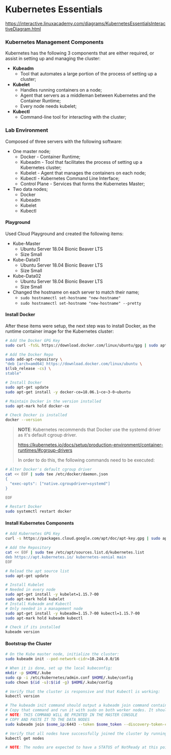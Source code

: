 # Kubernetes Essentials

https://interactive.linuxacademy.com/diagrams/KubernetesEssentialsInteractiveDiagram.html

### Kubernetes Management Components

Kubernetes has the following 3 components that are either required, or assist in setting up and managing the cluster:

- **Kubeadm**
  - Tool that automates a large portion of the process of setting up a cluster;
- **Kubelet**
  - Handles running containers on a node;
  - Agent that servers as a middleman between Kubernetes and the Container Runtime;
  - Every node needs kubelet;
- **Kubectl**
  - Command-line tool for interacting with the cluster;

### Lab Environment

Composed of three servers with the following software:

- One master node;
  - Docker - Container Runtime;
  - Kubeadm - Tool that facilitates the process of setting up a Kubernetes cluster;
  - Kubelet - Agent that manages the containers on each node;
  - Kubectl - Kubernetes Command Line Interface;
  - Control Plane - Services that forms the Kubernetes Master;
- Two data nodes;
  - Docker
  - Kubeadm
  - Kubelet
  - Kubectl

#### Playground

Used Cloud Playground and created the following items:

- Kube-Master
  - Ubuntu Server 18.04 Bionic Beaver LTS
  - Size Small
- Kube-Data01
  - Ubuntu Server 18.04 Bionic Beaver LTS
  - Size Small
- Kube-Data02
  - Ubuntu Server 18.04 Bionic Beaver LTS
  - Size Small
- Changed the hostname on each server to match their name;
  - `sudo hostnamectl set-hostname "new-hostname"`
  - `sudo hostnamectl set-hostname "new-hostname" --pretty`



#### Install Docker

After these items were setup, the next step was to install Docker, as the runtime container image for the Kubernetes cluster:

```bash
# Add the Docker GPG Key
sudo curl -fsSL https://download.docker.com/linux/ubuntu/gpg | sudo apt-key add -

# Add the Docker Repo
sudo add-apt-repository \
"deb [arch=amd64] https://download.docker.com/linux/ubuntu \
$(lsb_release -cs) \
stable"

# Install Docker
sudo apt-get update
sudo apt-get install -y docker-ce=18.06.1~ce~3-0~ubuntu

# Maintain Docker in the version installed
sudo apt-mark hold docker-ce

# Check Docker is installed
docker --version
```

> **NOTE**: Kubernetes recommends that Docker use the systemd driver as it's default cgroup driver.
>
> https://kubernetes.io/docs/setup/production-environment/container-runtimes/#cgroup-drivers
>
> In order to do this, the following commands need to be executed:

```bash
# Alter Docker's default cgroup driver
cat << EOF | sudo tee /etc/docker/daemon.json
{
  "exec-opts": ["native.cgroupdriver=systemd"]
}

EOF

# Restart Docker
sudo systemctl restart docker
```



#### Install Kubernetes Components

```bash
# Add Kubernetes GPG Key
curl -s https://packages.cloud.google.com/apt/doc/apt-key.gpg | sudo apt-key add -

# Add the Repository
cat << EOF | sudo tee /etc/apt/sources.list.d/kubernetes.list
deb https://apt.kubernetes.io/ kubernetes-xenial main
EOF

# Reload the apt source list
sudo apt-get update

# Install Kubelet
# Needed in every node
sudo apt-get install -y kubelet=1.15.7-00
sudo apt-mark hold kubelet
# Install Kubeadm and Kubectl
# Only needed in a management node
sudo apt-get install -y kubeadm=1.15.7-00 kubectl=1.15.7-00
sudo apt-mark hold kubeadm kubectl

# Check if its installed
kubeadm version
```



#### Bootstrap the Cluster

```bash
# On the Kube master node, initialize the cluster:
sudo kubeadm init --pod-network-cidr=10.244.0.0/16

# When it is done, set up the local kubeconfig:
mkdir -p $HOME/.kube
sudo cp -i /etc/kubernetes/admin.conf $HOME/.kube/config
sudo chown $(id -u):$(id -g) $HOME/.kube/config

# Verify that the cluster is responsive and that Kubectl is working:
kubectl version

# The kubeadm init command should output a kubeadm join command containing a token and hash.
# Copy that command and run it with sudo on both worker nodes. It should look something like this:
# NOTE: THIS COMMAND WILL BE PRINTED IN THE MASTER CONSOLE
# COPY AND PASTE IT TO THE DATA NODES
sudo kubeadm join $some_ip:6443 --token $some_token --discovery-token-ca-cert-hash $some_hash

# Verify that all nodes have successfully joined the cluster by running the following command on the master:
kubectl get nodes

# NOTE: The nodes are expected to have a STATUS of NotReady at this point.
```

